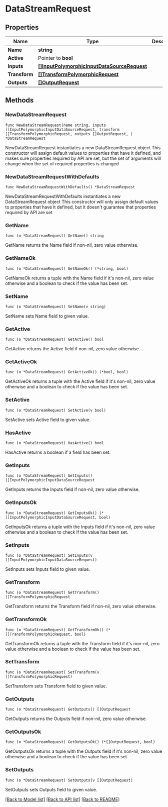 # DataStreamRequest

## Properties

Name | Type | Description | Notes
------------ | ------------- | ------------- | -------------
**Name** | **string** |  | 
**Active** | Pointer to **bool** |  | [optional] 
**Inputs** | [**[]InputPolymorphicInputDataSourceRequest**](InputPolymorphicInputDataSourceRequest.md) |  | 
**Transform** | [**[]TransformPolymorphicRequest**](TransformPolymorphicRequest.md) |  | 
**Outputs** | [**[]OutputRequest**](OutputRequest.md) |  | 

## Methods

### NewDataStreamRequest

`func NewDataStreamRequest(name string, inputs []InputPolymorphicInputDataSourceRequest, transform []TransformPolymorphicRequest, outputs []OutputRequest, ) *DataStreamRequest`

NewDataStreamRequest instantiates a new DataStreamRequest object
This constructor will assign default values to properties that have it defined,
and makes sure properties required by API are set, but the set of arguments
will change when the set of required properties is changed

### NewDataStreamRequestWithDefaults

`func NewDataStreamRequestWithDefaults() *DataStreamRequest`

NewDataStreamRequestWithDefaults instantiates a new DataStreamRequest object
This constructor will only assign default values to properties that have it defined,
but it doesn't guarantee that properties required by API are set

### GetName

`func (o *DataStreamRequest) GetName() string`

GetName returns the Name field if non-nil, zero value otherwise.

### GetNameOk

`func (o *DataStreamRequest) GetNameOk() (*string, bool)`

GetNameOk returns a tuple with the Name field if it's non-nil, zero value otherwise
and a boolean to check if the value has been set.

### SetName

`func (o *DataStreamRequest) SetName(v string)`

SetName sets Name field to given value.


### GetActive

`func (o *DataStreamRequest) GetActive() bool`

GetActive returns the Active field if non-nil, zero value otherwise.

### GetActiveOk

`func (o *DataStreamRequest) GetActiveOk() (*bool, bool)`

GetActiveOk returns a tuple with the Active field if it's non-nil, zero value otherwise
and a boolean to check if the value has been set.

### SetActive

`func (o *DataStreamRequest) SetActive(v bool)`

SetActive sets Active field to given value.

### HasActive

`func (o *DataStreamRequest) HasActive() bool`

HasActive returns a boolean if a field has been set.

### GetInputs

`func (o *DataStreamRequest) GetInputs() []InputPolymorphicInputDataSourceRequest`

GetInputs returns the Inputs field if non-nil, zero value otherwise.

### GetInputsOk

`func (o *DataStreamRequest) GetInputsOk() (*[]InputPolymorphicInputDataSourceRequest, bool)`

GetInputsOk returns a tuple with the Inputs field if it's non-nil, zero value otherwise
and a boolean to check if the value has been set.

### SetInputs

`func (o *DataStreamRequest) SetInputs(v []InputPolymorphicInputDataSourceRequest)`

SetInputs sets Inputs field to given value.


### GetTransform

`func (o *DataStreamRequest) GetTransform() []TransformPolymorphicRequest`

GetTransform returns the Transform field if non-nil, zero value otherwise.

### GetTransformOk

`func (o *DataStreamRequest) GetTransformOk() (*[]TransformPolymorphicRequest, bool)`

GetTransformOk returns a tuple with the Transform field if it's non-nil, zero value otherwise
and a boolean to check if the value has been set.

### SetTransform

`func (o *DataStreamRequest) SetTransform(v []TransformPolymorphicRequest)`

SetTransform sets Transform field to given value.


### GetOutputs

`func (o *DataStreamRequest) GetOutputs() []OutputRequest`

GetOutputs returns the Outputs field if non-nil, zero value otherwise.

### GetOutputsOk

`func (o *DataStreamRequest) GetOutputsOk() (*[]OutputRequest, bool)`

GetOutputsOk returns a tuple with the Outputs field if it's non-nil, zero value otherwise
and a boolean to check if the value has been set.

### SetOutputs

`func (o *DataStreamRequest) SetOutputs(v []OutputRequest)`

SetOutputs sets Outputs field to given value.



[[Back to Model list]](../README.md#documentation-for-models) [[Back to API list]](../README.md#documentation-for-api-endpoints) [[Back to README]](../README.md)


